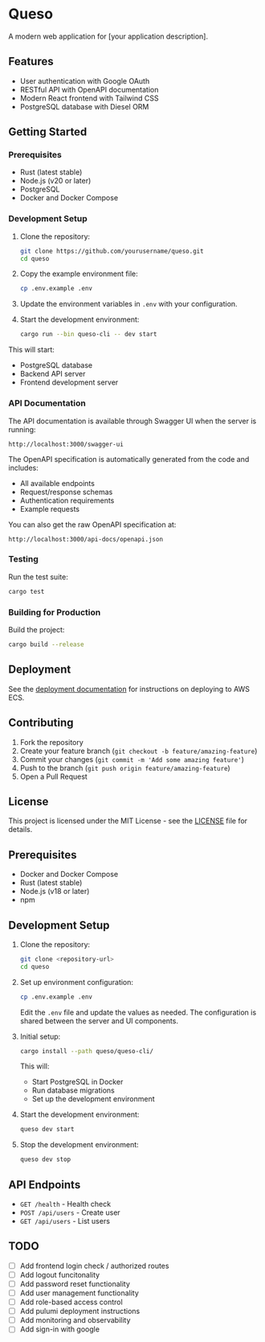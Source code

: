 # Queso

A modern web application for [your application description].

## Features

- User authentication with Google OAuth
- RESTful API with OpenAPI documentation
- Modern React frontend with Tailwind CSS
- PostgreSQL database with Diesel ORM

## Getting Started

### Prerequisites

- Rust (latest stable)
- Node.js (v20 or later)
- PostgreSQL
- Docker and Docker Compose

### Development Setup

1. Clone the repository:

   ```bash
   git clone https://github.com/yourusername/queso.git
   cd queso
   ```

2. Copy the example environment file:

   ```bash
   cp .env.example .env
   ```

3. Update the environment variables in `.env` with your configuration.

4. Start the development environment:
   ```bash
   cargo run --bin queso-cli -- dev start
   ```

This will start:

- PostgreSQL database
- Backend API server
- Frontend development server

### API Documentation

The API documentation is available through Swagger UI when the server is running:

```
http://localhost:3000/swagger-ui
```

The OpenAPI specification is automatically generated from the code and includes:

- All available endpoints
- Request/response schemas
- Authentication requirements
- Example requests

You can also get the raw OpenAPI specification at:

```
http://localhost:3000/api-docs/openapi.json
```

### Testing

Run the test suite:

```bash
cargo test
```

### Building for Production

Build the project:

```bash
cargo build --release
```

## Deployment

See the [deployment documentation](distribution/README.md) for instructions on deploying to AWS ECS.

## Contributing

1. Fork the repository
2. Create your feature branch (`git checkout -b feature/amazing-feature`)
3. Commit your changes (`git commit -m 'Add some amazing feature'`)
4. Push to the branch (`git push origin feature/amazing-feature`)
5. Open a Pull Request

## License

This project is licensed under the MIT License - see the [LICENSE](LICENSE) file for details.

## Prerequisites

- Docker and Docker Compose
- Rust (latest stable)
- Node.js (v18 or later)
- npm

## Development Setup

1. Clone the repository:

   ```bash
   git clone <repository-url>
   cd queso
   ```

2. Set up environment configuration:

   ```bash
   cp .env.example .env
   ```

   Edit the `.env` file and update the values as needed. The configuration is shared between the server and UI components.

3. Initial setup:

   ```bash
   cargo install --path queso/queso-cli/
   ```

   This will:

   - Start PostgreSQL in Docker
   - Run database migrations
   - Set up the development environment

4. Start the development environment:

   ```bash
   queso dev start
   ```

5. Stop the development environment:
   ```bash
   queso dev stop
   ```

## API Endpoints

- `GET /health` - Health check
- `POST /api/users` - Create user
- `GET /api/users` - List users

## TODO

- [ ] Add frontend login check / authorized routes
- [ ] Add logout funcitonality
- [ ] Add password reset functionality
- [ ] Add user management functionality
- [ ] Add role-based access control
- [ ] Add pulumi deployment instructions
- [ ] Add monitoring and observability
- [ ] Add sign-in with google
